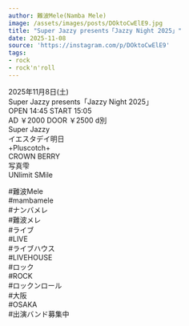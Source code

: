 ```yaml
---
author: 難波Mele(Namba Mele)
image: /assets/images/posts/DOktoCwElE9.jpg
title: "Super Jazzy presents「Jazzy Night 2025」"
date: 2025-11-08
source: 'https://instagram.com/p/DOktoCwElE9'
tags:
- rock
- rock'n'roll
---
```

2025年11月8日(土)<br>
Super Jazzy presents「Jazzy Night 2025」<br>
OPEN 14:45 START 15:05<br>
AD ￥2000 DOOR ￥2500 d別<br>
Super Jazzy<br>
イエスタデイ明日<br>
+Pluscotch+<br>
CROWN BERRY<br>
写真雫<br>
UNlimit SMile

#難波Mele<br>
#mambamele<br>
#ナンバメレ<br>
#難波メレ<br>
#ライブ<br>
#LIVE<br>
#ライブハウス<br>
#LIVEHOUSE<br>
#ロック<br>
#ROCK<br>
#ロックンロール<br>
#大阪<br>
#OSAKA<br>
#出演バンド募集中